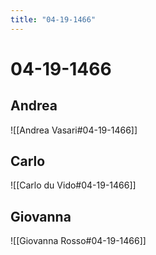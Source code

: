 ```yaml
---
title: "04-19-1466"
---
```


# 04-19-1466

## Andrea
![[Andrea Vasari#04-19-1466]]

## Carlo
![[Carlo du Vido#04-19-1466]]


## Giovanna
![[Giovanna Rosso#04-19-1466]]
